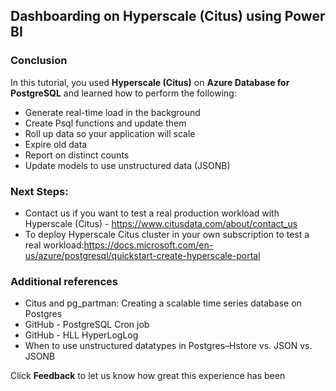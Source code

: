 ## Dashboarding on Hyperscale (Citus) using Power BI

### Conclusion

In this tutorial, you used **Hyperscale (Citus)** on **Azure Database for PostgreSQL** and learned how to perform the following:

* Generate real-time load in the background
* Create Psql functions and update them
* Roll up data so your application will scale
* Expire old data
* Report on distinct counts
* Update models to use unstructured data (JSONB)

### Next Steps:

* Contact us if you want to test a real production workload with Hyperscale (Citus) - https://www.citusdata.com/about/contact_us
* To deploy Hyperscale Citus cluster in your own subscription to test a real workload:https://docs.microsoft.com/en-us/azure/postgresql/quickstart-create-hyperscale-portal

### Additional references
* Citus and pg_partman: Creating a scalable time series database on Postgres
* GitHub - PostgreSQL Cron job
* GitHub - HLL HyperLogLog
* When to use unstructured datatypes in Postgres–Hstore vs. JSON vs. JSONB

Click **Feedback** to let us know how great this experience has been
